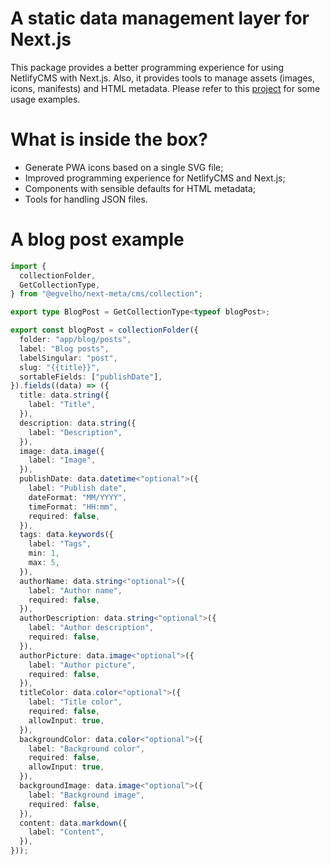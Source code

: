 # A static data management layer for Next.js

This package provides a better programming experience for using NetlifyCMS with Next.js. Also, it provides tools to manage assets (images, icons, manifests) and HTML metadata.
Please refer to this [project](https://github.com/egvelho/next-material-netlify-cms-blog) for some usage examples.

# What is inside the box?

* Generate PWA icons based on a single SVG file;
* Improved programming experience for NetlifyCMS and Next.js;
* Components with sensible defaults for HTML metadata;
* Tools for handling JSON files.

# A blog post example

```typescript
import {
  collectionFolder,
  GetCollectionType,
} from "@egvelho/next-meta/cms/collection";

export type BlogPost = GetCollectionType<typeof blogPost>;

export const blogPost = collectionFolder({
  folder: "app/blog/posts",
  label: "Blog posts",
  labelSingular: "post",
  slug: "{{title}}",
  sortableFields: ["publishDate"],
}).fields((data) => ({
  title: data.string({
    label: "Title",
  }),
  description: data.string({
    label: "Description",
  }),
  image: data.image({
    label: "Image",
  }),
  publishDate: data.datetime<"optional">({
    label: "Publish date",
    dateFormat: "MM/YYYY",
    timeFormat: "HH:mm",
    required: false,
  }),
  tags: data.keywords({
    label: "Tags",
    min: 1,
    max: 5,
  }),
  authorName: data.string<"optional">({
    label: "Author name",
    required: false,
  }),
  authorDescription: data.string<"optional">({
    label: "Author description",
    required: false,
  }),
  authorPicture: data.image<"optional">({
    label: "Author picture",
    required: false,
  }),
  titleColor: data.color<"optional">({
    label: "Title color",
    required: false,
    allowInput: true,
  }),
  backgroundColor: data.color<"optional">({
    label: "Background color",
    required: false,
    allowInput: true,
  }),
  backgroundImage: data.image<"optional">({
    label: "Background image",
    required: false,
  }),
  content: data.markdown({
    label: "Content",
  }),
}));
```
